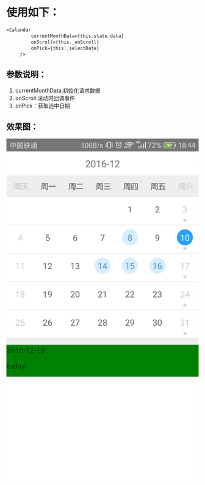 # 使用如下： #

    <Calendar
             currentMonthData={this.state.data}
             onScroll={this._onScroll}
             onPick={this._selectDate}
         />

## 参数说明： ##
1. currentMonthData:初始化请求数据
2. onScroll:滚动时回调事件
3. onPick：获取选中日期


## 效果图： ##

![](https://github.com/iloveplus/react-native-calendar/blob/master/demo.png)
